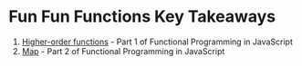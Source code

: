 # Fun Fun Functions Key Takeaways

1. [Higher-order functions](video-takeaways/1-higher-order-functions.md) - Part 1 of Functional Programming in JavaScript
2. [Map](video-takeaways/2-map.md) - Part 2 of Functional Programming in JavaScript





